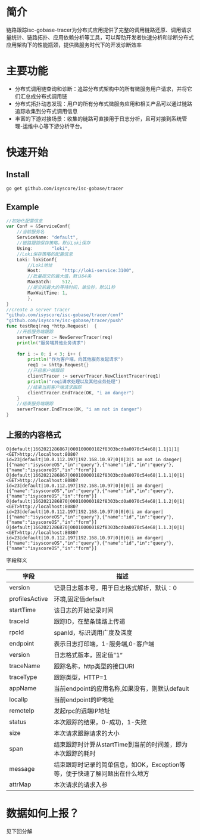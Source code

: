 # 简介
链路跟踪isc-gobase-tracer为分布式应用提供了完整的调用链路还原、调用请求量统计、链路拓扑、应用依赖分析等工具，可以帮助开发者快速分析和诊断分布式应用架构下的性能瓶颈，提供微服务时代下的开发诊断效率
# 主要功能
+ 分布式调用链查询和诊断：追踪分布式架构中的所有微服务用户请求，并将它们汇总成分布式调用链
+ 分布式拓扑动态发现：用户的所有分布式微服务应用和相关产品可以通过链路追踪收集到分布式调用信息
+ 丰富的下游对接场景：收集的链路可直接用于日志分析，且可对接到系统管理-运维中心等下游分析平台。
# 快速开始
## Install
```bash
go get github.com/isyscore/isc-gobase/tracer
```
## Example
```go
//初始化配置信息
var Conf = &ServiceConf{
	//当前服务名
    ServiceName: "default",
	//链路跟踪保存策略，默认Loki保存
    Using:       "loki",
	//Loki保存策略的配置信息
    Loki: lokiConf{
		//Loki地址
        Host:        "http://loki-service:3100",
		//批量提交的最大值，默认64条
        MaxBatch:    512,
		//提交前最大的等待时间，单位秒，默认1秒
        MaxWaitTime: 1,
        },
}
//create a server tracer
"github.com/isyscore/isc-gobase/tracer/conf"
"github.com/isyscore/isc-gobase/tracer/push"
func testReq(req *http.Request)  {
	//开启服务端跟踪
    serverTracer := NewServerTracer(req)
    println("服务端其他业务请求")
    
    for i := 0; i < 3; i++ {
        println("作为客户端，向其他服务发起请求")
		req1 := &http.Request{}
		//开启客户端跟踪
        clientTracer := serverTracer.NewClientTracer(req1)
		println("req1请求处理以及其他业务处理")
		//结束当前客户端请求跟踪
        clientTracer.EndTrace(OK, "i am danger")
    }
	//结束服务端跟踪
    serverTracer.EndTrace(OK, "i am not in danger")
}
```
## 上报的内容格式
```text
0|default|1662021286867|000100000182f8303bcd0a0070c54e68|1.1|1|1|<GET>http://localhost:8080?id=23|default|10.0.112.197|192.168.10.97|0|0|3|i am not in danger|[{"name":"isyscoreOS","in":"query"},{"name":"id","in":"query"},{"name":"isyscoreOS","in":"form"}]
0|default|1662021286867|000100000182f8303bcd0a0070c54e68|1.1.1|0|1|<GET>http://localhost:8080?id=23|default|10.0.112.197|192.168.10.97|0|0|0|i am danger|[{"name":"isyscoreOS","in":"query"},{"name":"id","in":"query"},{"name":"isyscoreOS","in":"form"}]
0|default|1662021286870|000100000182f8303bcd0a0070c54e68|1.1.2|0|1|<GET>http://localhost:8080?id=23|default|10.0.112.197|192.168.10.97|0|0|0|i am danger|[{"name":"isyscoreOS","in":"query"},{"name":"id","in":"query"},{"name":"isyscoreOS","in":"form"}]
0|default|1662021286870|000100000182f8303bcd0a0070c54e68|1.1.3|0|1|<GET>http://localhost:8080?id=23|default|10.0.112.197|192.168.10.97|0|0|0|i am danger|[{"name":"isyscoreOS","in":"query"},{"name":"id","in":"query"},{"name":"isyscoreOS","in":"form"}]
```
字段释义

 | 字段             | 描述                                          | 
|----------------|---------------------------------------------|
 | version        | 记录日志版本号，用于日志格式解析，默认：0                       |
 | profilesActive | 环境,固定值default                               |
| startTime      | 该日志的开始记录时间                                  |
| traceId        | 跟踪ID，在整条链路上传递                               |
| rpcId          | spanId，标识调用广度及深度                            | 
 | endpoint       | 表示日志打印端，1-服务端,0-客户端                         |
| version        | 日志格式版本，固定值”1“                               |
| traceName      | 跟踪名称，http类型的接口<Method>URI                   |
| traceType      | 跟踪类型，HTTP=1                                 |
| appName        | 当前endpoint的应用名称,如果没有，则默认default             |
| localIp        | 当前endpoint的IP地址                             |
| remoteIp       | 发起rpc的远端IP地址                                |
| status         | 本次跟踪的结果，0-成功，1-失败                           |
| size           | 本次请求跟踪请求的大小                                 |
| span           | 结束跟踪时计算从startTime到当前的时间差，即为本次跟踪的耗时          |
| message        | 结束跟踪时记录的简单信息，如OK，Exception等等，便于快速了解问题出在什么地方 |
| attrMap        | 本次请求的请求入参                                   |

# 数据如何上报？
见下回分解
